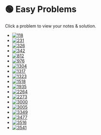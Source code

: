 # 🟢 Easy Problems

Click a problem to view your notes & solution.
- [![118](https://img.shields.io/badge/118-Pascal's_Triangle-brightgreen)](/problems/118.md)
- [![231](https://img.shields.io/badge/231-Power_of_Two-brightgreen)](/problems/231.md)
- [![326](https://img.shields.io/badge/326-Power_of_Three-brightgreen)](/problems/326.md)
- [![342](https://img.shields.io/badge/342-Power_of_Four-brightgreen)](/problems/342.md)
- [![812](https://img.shields.io/badge/812-Largest_Triangle_Area-brightgreen)](/problems/812.md)
- [![976](https://img.shields.io/badge/976-Largest_Perimeter_Triangle-brightgreen)](/problems/976.md)
- [![1304](https://img.shields.io/badge/1304-Find_N_Unique_Integers_Sum_up_to_Zero-brightgreen)](/problems/1304.md)
- [![1317](https://img.shields.io/badge/1317-Convert_Integer_to_the_Sum_of_Two_No_Zero_Integers-brightgreen)](/problems/1317.md)
- [![1323](https://img.shields.io/badge/1323-Maximum_69_Number-brightgreen)](/problems/1323.md)
- [![1518](https://img.shields.io/badge/1518-Water_Bottles-brightgreen)](/problems/1518.md)
- [![1935](https://img.shields.io/badge/1935-Maximum_Number_of_Words_You_Can_Type-brightgreen)](/problems/1935.md)
- [![2264](https://img.shields.io/badge/2264-Largest_3_Same_Digit_Number_in_String-brightgreen)](/problems/2264.md)
- [![2273](https://img.shields.io/badge/2273-Find_Resultant_Array_After_Removing_Anagrams-brightgreen)](/problems/2273.md)
- [![3000](https://img.shields.io/badge/3000-Maximum_Area_of_Longest_Diagonal_Rectangle-brightgreen)](/problems/3000.md)
- [![3005](https://img.shields.io/badge/3005-Count_Elements_With_Maximum_Frequency-brightgreen)](/problems/3005.md)
- [![3349](https://img.shields.io/badge/3349-Adjacent_Increasing_Subarrays_Detection_I-brightgreen)](/problems/3349.md)
- [![3477](https://img.shields.io/badge/3477-Fruits_Into_Baskets_II-brightgreen)](/problems/3477.md)
- [![3516](https://img.shields.io/badge/3516-Find_Closest_Person-brightgreen)](/problems/3516.md)
- [![3541](https://img.shields.io/badge/3541-Find_Most_Frequent_Vowel_and_Consonant-brightgreen)](/problems/3541.md)